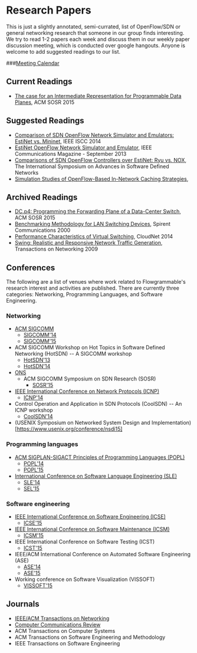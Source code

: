 # Research Papers

This is just a slightly annotated, semi-currated, list of OpenFlow/SDN or
general networking research that someone in our group finds interesting. We try
to read 1-2 papers each week and discuss them in our weekly paper discussion
meeting, which is conducted over google hangouts. Anyone is welcome to add
suggested readings to our list.


###[Meeting Calendar](https://www.google.com/calendar/embed?src=flowgrammable.com_bgcgtkj4at0mqq8h9q0q1ql69c%40group.calendar.google.com&ctz=America/New_York)


## Current Readings
* [The case for an Intermediate Representation for Programmable Data Planes](http://www.cs.princeton.edu/~mshahbaz/papers/sosr15-netasm.pdf), ACM SOSR 2015


## Suggested Readings
* [Comparison of SDN OpenFlow Network Simulator and Emulators: EstiNet vs. Mininet](http://www.estinet.com/fckimages/14117014621397232509.pdf), IEEE ISCC 2014
* [EstiNet OpenFlow Network Simulator and Emulator](http://www.estinet.com/fckimages/1411701431891112745.pdf), IEEE Communications Magazine - September 2013 
* [Comparisons of SDN OpenFlow Controllers over EstiNet: Ryu vs. NOX](http://www.estinet.com/fckimages/1423026016445720673.pdf), The International Symposium on Advances in Software Defined Networks
* [Simulation Studies of OpenFlow-Based In-Network Caching Strategies](https://www.primessf.net/pub/Public/WebHome/FINAL.pdf),


## Archived Readings
* [DC.p4: Programming the Forwarding Plane of a Data-Center Switch](http://web.mit.edu/anirudh/www/sosr-dc-p4.pdf), ACM SOSR 2015
* [Benchmarking Methodology for LAN Switching Devices](https://www.ietf.org/rfc/rfc2889.txt), Spirent Communications 2000
* [Performance Characteristics of Virtual Switching](http://www.net.in.tum.de/fileadmin/bibtex/publications/papers/Open-vSwitch-CloudNet-14.pdf), CloudNet 2014
* [Swing: Realistic and Responsive Network Traffic
Generation](http://cseweb.ucsd.edu/~kvishwanath/papers/swington.pdf),
Transactions on Networking 2009


## Conferences

The following are a list of venues where work related to Flowgrammable's
research interest and activities are published. There are currently three 
categories: Networking, Programming Languages, and Software Engineering.


### Networking
* [ACM SIGCOMM](http://www.sigcomm.org/)
  * [SIGCOMM'14](http://conferences.sigcomm.org/sigcomm/2014/)
  * [SIGCOMM'15](http://conferences.sigcomm.org/sigcomm/2015/)
* ACM SIGCOMM Workshop on Hot Topics in Software Defined Networking (HotSDN) -- A SIGCOMM workshop
  * [HotSDN'13](http://conferences.sigcomm.org/sigcomm/2013/hotsdn.php)
  * [HotSDN'14](http://conferences.sigcomm.org/sigcomm/2014/hotsdn.php)
* [ONS](http://www.opennetsummit.org/)
  * ACM SIGCOMM Symposium on SDN Research (SOSR)
    * [SOSR'15](http://www.opennetsummit.org/sosr15.php)
* [IEEE International Conference on Network Protocols (ICNP)](http://www.ieee-icnp.org/)
  * [ICNP'14](http://icnp14.cs.unc.edu/workshops.html)
* Control Operation and Application in SDN Protocols (CoolSDN) -- An ICNP workshop
  * [CoolSDN'14](http://success.cse.tamu.edu/CoolSDN2014/)
* (USENIX Symposium on Networked System Design and Implementation)[https://www.usenix.org/conference/nsdi15]


### Programming languages
* [ACM SIGPLAN-SIGACT Principles of Programming Languages (POPL)](http://www.sigplan.org/Conferences/POPL/)
  * [POPL'14](http://popl.mpi-sws.org/2014/)
  * [POPL'15](http://popl.mpi-sws.org/2015/)
* [International Conference on Software Language Engineering (SLE)](http://www.sleconf.org/)
  * [SLE'14](http://www.sleconf.org/2014/)
  * [SEL'15](http://www.sleconf.org/2015/)


### Software engineering
* [IEEE International Conference on Software Engineering (ICSE)](http://www.icse-conferences.org/)
  * [ICSE'15](http://2015.icse-conferences.org/)
* [IEEE International Conference on Software Maintenance (ICSM)](http://conferences.computer.org/icsm/)
  * [ICSM'15](http://www.icsme.uni-bremen.de/)
* IEEE International Conference on Software Testing (ICST)
  * [ICST'15](http://icst2015.ist.tu-graz.ac.at/)
* IEEE/ACM International Conference on Automated Software Engineering (ASE)
  * [ASE'14](http://ase2014.org/)
  * [ASE'15](http://ase2015.unl.edu/)
* Working conference on Software Visualization (VISSOFT)
  * [VISSOFT'15](http://vissoft.dcc.uchile.cl/)


## Journals
* [IEEE/ACM Transactions on Networking](http://www.ifp.illinois.edu/ton/index.html)
* [Computer Communications Review](http://www.sigcomm.org/publications/computer-communication-review)
* ACM Transactions on Computer Systems
* ACM Transactions on Software Engineering and Methodology
* IEEE Transactions on Software Engineering
